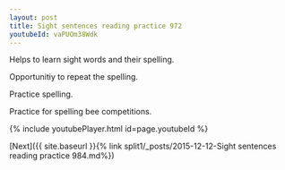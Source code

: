 ```yaml
---
layout: post
title: Sight sentences reading practice 972
youtubeId: vaPUOm38Wdk
---
```

 
 
Helps to learn sight words and their spelling.

Opportunitiy to repeat the spelling. 

Practice spelling. 
 
Practice for spelling bee competitions. 
 
{% include youtubePlayer.html id=page.youtubeId %}
 
 

[Next]({{ site.baseurl }}{% link  split1/_posts/2015-12-12-Sight sentences reading practice 984.md%})
 
